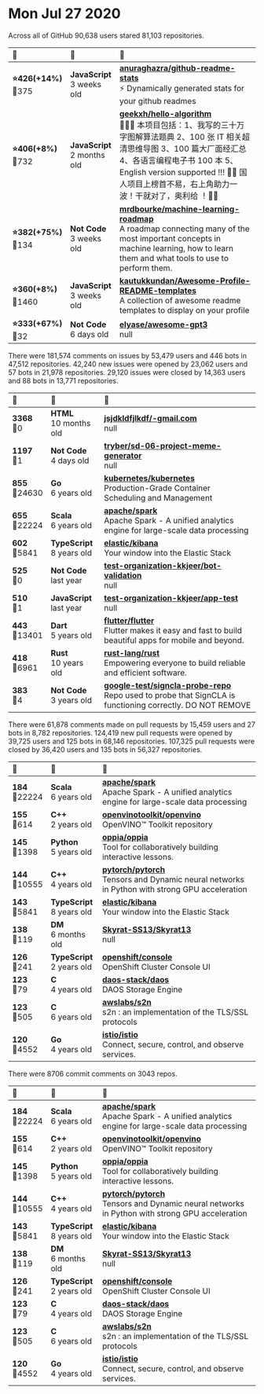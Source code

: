 # Mon Jul 27 2020

Across all of GitHub 90,638 users stared 
81,103 repositories. 

| :page_with_curl: | :calendar: | :page_with_curl: |
| :--- | :--- | :--- |
| **:star:426(+14%)**<br>:twisted_rightwards_arrows:375 | **JavaScript**<br>3 weeks old | **[anuraghazra/github-readme-stats](https://github.com/anuraghazra/github-readme-stats)**<br>:zap: Dynamically generated stats for your github readmes |
| **:star:406(+8%)**<br>:twisted_rightwards_arrows:732 | **JavaScript**<br>2 months old | **[geekxh/hello-algorithm](https://github.com/geekxh/hello-algorithm)**<br>🙈🙉🙊 本项目包括：1、我写的三十万字图解算法题典  2、100 张 IT 相关超清思维导图  3、100 篇大厂面经汇总  4、各语言编程电子书 100 本  5、English version supported !!!  🚀🚀 国人项目上榜首不易，右上角助力一波！干就对了，奥利给 ！🚀🚀 |
| **:star:382(+75%)**<br>:twisted_rightwards_arrows:134 | **Not Code**<br>3 weeks old | **[mrdbourke/machine-learning-roadmap](https://github.com/mrdbourke/machine-learning-roadmap)**<br>A roadmap connecting many of the most important concepts in machine learning, how to learn them and what tools to use to perform them. |
| **:star:360(+8%)**<br>:twisted_rightwards_arrows:1460 | **JavaScript**<br>3 weeks old | **[kautukkundan/Awesome-Profile-README-templates](https://github.com/kautukkundan/Awesome-Profile-README-templates)**<br>A collection of awesome readme templates to display on your profile |
| **:star:333(+67%)**<br>:twisted_rightwards_arrows:32 | **Not Code**<br>6 days old | **[elyase/awesome-gpt3](https://github.com/elyase/awesome-gpt3)**<br>null |

There were 181,574 comments on issues by 53,479 users and 446 bots in 47,512 repositories.
42,240 new issues were opened by 23,062 users and 57 bots in 21,978 repositories.
29,120 issues were closed by 14,363 users and 88 bots in 13,771 repositories.

| :speech_balloon: | :calendar: | :page_with_curl: |
| :--- | :--- | :--- |
| **3368**<br>:twisted_rightwards_arrows:0 | **HTML**<br>10 months old | **[jsjdkldfjlkdf/-gmail.com](https://github.com/jsjdkldfjlkdf/-gmail.com)**<br>null |
| **1197**<br>:twisted_rightwards_arrows:1 | **Not Code**<br>4 days old | **[tryber/sd-06-project-meme-generator](https://github.com/tryber/sd-06-project-meme-generator)**<br>null |
| **855**<br>:twisted_rightwards_arrows:24630 | **Go**<br>6 years old | **[kubernetes/kubernetes](https://github.com/kubernetes/kubernetes)**<br>Production-Grade Container Scheduling and Management |
| **655**<br>:twisted_rightwards_arrows:22224 | **Scala**<br>6 years old | **[apache/spark](https://github.com/apache/spark)**<br>Apache Spark - A unified analytics engine for large-scale data processing |
| **602**<br>:twisted_rightwards_arrows:5841 | **TypeScript**<br>8 years old | **[elastic/kibana](https://github.com/elastic/kibana)**<br>Your window into the Elastic Stack |
| **525**<br>:twisted_rightwards_arrows:0 | **Not Code**<br>last year | **[test-organization-kkjeer/bot-validation](https://github.com/test-organization-kkjeer/bot-validation)**<br>null |
| **510**<br>:twisted_rightwards_arrows:1 | **JavaScript**<br>last year | **[test-organization-kkjeer/app-test](https://github.com/test-organization-kkjeer/app-test)**<br>null |
| **443**<br>:twisted_rightwards_arrows:13401 | **Dart**<br>5 years old | **[flutter/flutter](https://github.com/flutter/flutter)**<br>Flutter makes it easy and fast to build beautiful apps for mobile and beyond. |
| **418**<br>:twisted_rightwards_arrows:6961 | **Rust**<br>10 years old | **[rust-lang/rust](https://github.com/rust-lang/rust)**<br>Empowering everyone to build reliable and efficient software. |
| **383**<br>:twisted_rightwards_arrows:4 | **Not Code**<br>3 years old | **[google-test/signcla-probe-repo](https://github.com/google-test/signcla-probe-repo)**<br>Repo used to probe that SignCLA is functioning correctly.  DO NOT REMOVE |

There were 61,878 comments made on pull requests by 15,459 users and 27 bots in 8,782 repositories.
124,419 new pull requests were opened by 39,725 users and 125 bots in 68,146 repositories.
107,325 pull requests were closed by 36,420 users and 135 bots in 56,327 repositories.

| :speech_balloon: | :calendar: | :page_with_curl: |
| :--- | :--- | :--- |
| **184**<br>:twisted_rightwards_arrows:22224 | **Scala**<br>6 years old | **[apache/spark](https://github.com/apache/spark)**<br>Apache Spark - A unified analytics engine for large-scale data processing |
| **155**<br>:twisted_rightwards_arrows:614 | **C++**<br>2 years old | **[openvinotoolkit/openvino](https://github.com/openvinotoolkit/openvino)**<br>OpenVINO™ Toolkit repository |
| **145**<br>:twisted_rightwards_arrows:1398 | **Python**<br>5 years old | **[oppia/oppia](https://github.com/oppia/oppia)**<br>Tool for collaboratively building interactive lessons. |
| **144**<br>:twisted_rightwards_arrows:10555 | **C++**<br>4 years old | **[pytorch/pytorch](https://github.com/pytorch/pytorch)**<br>Tensors and Dynamic neural networks in Python with strong GPU acceleration |
| **143**<br>:twisted_rightwards_arrows:5841 | **TypeScript**<br>8 years old | **[elastic/kibana](https://github.com/elastic/kibana)**<br>Your window into the Elastic Stack |
| **138**<br>:twisted_rightwards_arrows:119 | **DM**<br>6 months old | **[Skyrat-SS13/Skyrat13](https://github.com/Skyrat-SS13/Skyrat13)**<br>null |
| **126**<br>:twisted_rightwards_arrows:241 | **TypeScript**<br>2 years old | **[openshift/console](https://github.com/openshift/console)**<br>OpenShift Cluster Console UI |
| **123**<br>:twisted_rightwards_arrows:79 | **C**<br>4 years old | **[daos-stack/daos](https://github.com/daos-stack/daos)**<br>DAOS Storage Engine |
| **123**<br>:twisted_rightwards_arrows:505 | **C**<br>6 years old | **[awslabs/s2n](https://github.com/awslabs/s2n)**<br>s2n : an implementation of the TLS/SSL protocols |
| **120**<br>:twisted_rightwards_arrows:4552 | **Go**<br>4 years old | **[istio/istio](https://github.com/istio/istio)**<br>Connect, secure, control, and observe services. |

There were 8706 commit comments on 3043 repos.

| :speech_balloon: | :calendar: | :page_with_curl: |
| :--- | :--- | :--- |
| **184**<br>:twisted_rightwards_arrows:22224 | **Scala**<br>6 years old | **[apache/spark](https://github.com/apache/spark)**<br>Apache Spark - A unified analytics engine for large-scale data processing |
| **155**<br>:twisted_rightwards_arrows:614 | **C++**<br>2 years old | **[openvinotoolkit/openvino](https://github.com/openvinotoolkit/openvino)**<br>OpenVINO™ Toolkit repository |
| **145**<br>:twisted_rightwards_arrows:1398 | **Python**<br>5 years old | **[oppia/oppia](https://github.com/oppia/oppia)**<br>Tool for collaboratively building interactive lessons. |
| **144**<br>:twisted_rightwards_arrows:10555 | **C++**<br>4 years old | **[pytorch/pytorch](https://github.com/pytorch/pytorch)**<br>Tensors and Dynamic neural networks in Python with strong GPU acceleration |
| **143**<br>:twisted_rightwards_arrows:5841 | **TypeScript**<br>8 years old | **[elastic/kibana](https://github.com/elastic/kibana)**<br>Your window into the Elastic Stack |
| **138**<br>:twisted_rightwards_arrows:119 | **DM**<br>6 months old | **[Skyrat-SS13/Skyrat13](https://github.com/Skyrat-SS13/Skyrat13)**<br>null |
| **126**<br>:twisted_rightwards_arrows:241 | **TypeScript**<br>2 years old | **[openshift/console](https://github.com/openshift/console)**<br>OpenShift Cluster Console UI |
| **123**<br>:twisted_rightwards_arrows:79 | **C**<br>4 years old | **[daos-stack/daos](https://github.com/daos-stack/daos)**<br>DAOS Storage Engine |
| **123**<br>:twisted_rightwards_arrows:505 | **C**<br>6 years old | **[awslabs/s2n](https://github.com/awslabs/s2n)**<br>s2n : an implementation of the TLS/SSL protocols |
| **120**<br>:twisted_rightwards_arrows:4552 | **Go**<br>4 years old | **[istio/istio](https://github.com/istio/istio)**<br>Connect, secure, control, and observe services. |

